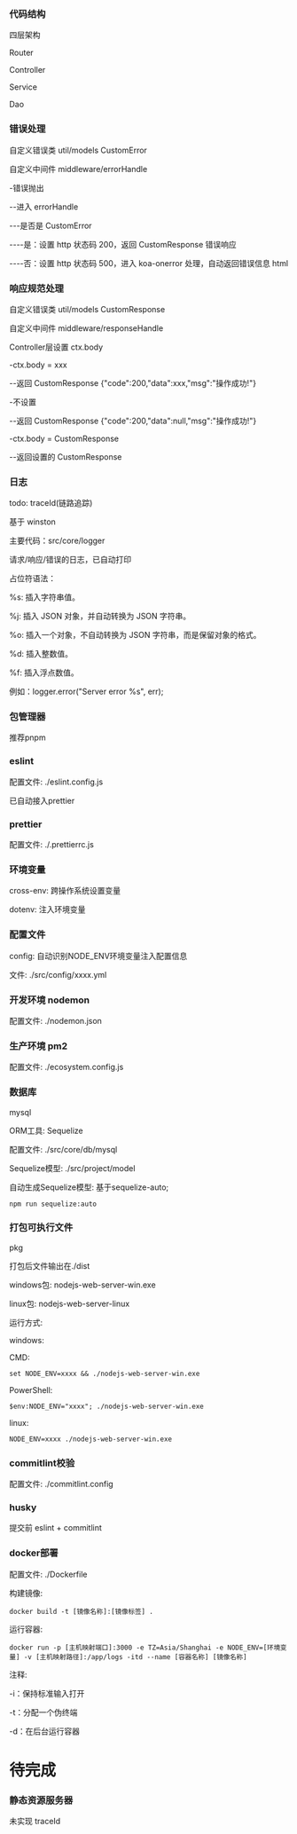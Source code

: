 ### 代码结构

四层架构

Router

Controller

Service

Dao

### 错误处理

自定义错误类 util/models CustomError

自定义中间件 middleware/errorHandle

-错误抛出

--进入 errorHandle

---是否是 CustomError

----是：设置 http 状态码 200，返回 CustomResponse 错误响应

----否：设置 http 状态码 500，进入 koa-onerror 处理，自动返回错误信息 html

### 响应规范处理

自定义错误类 util/models CustomResponse

自定义中间件 middleware/responseHandle

Controller层设置 ctx.body

-ctx.body = xxx

--返回 CustomResponse {"code":200,"data":xxx,"msg":"操作成功!"}

-不设置

--返回 CustomResponse {"code":200,"data":null,"msg":"操作成功!"}

-ctx.body = CustomResponse

--返回设置的 CustomResponse

### 日志

todo: traceId(链路追踪)

基于 winston

主要代码：src/core/logger

请求/响应/错误的日志，已自动打印

占位符语法：

%s: 插入字符串值。

%j: 插入 JSON 对象，并自动转换为 JSON 字符串。

%o: 插入一个对象，不自动转换为 JSON 字符串，而是保留对象的格式。

%d: 插入整数值。

%f: 插入浮点数值。

例如：logger.error("Server error %s", err);

### 包管理器

推荐pnpm

### eslint

配置文件: ./eslint.config.js

已自动接入prettier

### prettier

配置文件: ./.prettierrc.js

### 环境变量

cross-env: 跨操作系统设置变量

dotenv: 注入环境变量

### 配置文件

config: 自动识别NODE_ENV环境变量注入配置信息

文件: ./src/config/xxxx.yml

### 开发环境 nodemon

配置文件: ./nodemon.json

### 生产环境 pm2

配置文件: ./ecosystem.config.js

### 数据库

mysql

ORM工具: Sequelize

配置文件: ./src/core/db/mysql

Sequelize模型: ./src/project/model

自动生成Sequelize模型: 基于sequelize-auto;

`npm run sequelize:auto`

### 打包可执行文件

pkg

打包后文件输出在./dist

windows包: nodejs-web-server-win.exe

linux包: nodejs-web-server-linux

运行方式:

windows:

CMD:

`set NODE_ENV=xxxx && ./nodejs-web-server-win.exe`

PowerShell:

`$env:NODE_ENV="xxxx"; ./nodejs-web-server-win.exe`

linux:

`NODE_ENV=xxxx ./nodejs-web-server-win.exe`

### commitlint校验

配置文件: ./commitlint.config

### husky

提交前 eslint + commitlint

### docker部署

配置文件: ./Dockerfile

构建镜像:

`docker build -t [镜像名称]:[镜像标签] .`

运行容器:

`docker run -p [主机映射端口]:3000 -e TZ=Asia/Shanghai -e NODE_ENV=[环境变量] -v [主机映射路径]:/app/logs -itd --name [容器名称] [镜像名称]`

注释:

-i：保持标准输入打开

-t：分配一个伪终端

-d：在后台运行容器

# 待完成

### 静态资源服务器

未实现 traceId
